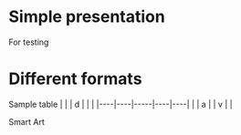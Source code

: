 <!-- Slide number: 1 -->

# Simple presentation
For testing

<!-- Slide number: 2 -->

# Different formats
Sample table
|    |    | d   |    |    |
|----|----|-----|----|----|
|    | a  |     | v  |    |

Smart Art